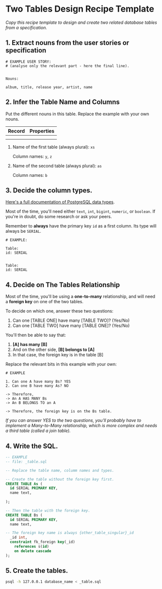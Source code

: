 # Two Tables Design Recipe Template

_Copy this recipe template to design and create two related database tables from a specification._

## 1. Extract nouns from the user stories or specification

```
# EXAMPLE USER STORY:
# (analyse only the relevant part - here the final line).


```

```
Nouns:

album, title, release year, artist, name
```

## 2. Infer the Table Name and Columns

Put the different nouns in this table. Replace the example with your own nouns.

| Record                | Properties          |
| --------------------- | ------------------  |
|                       | 
|                       | 

1. Name of the first table (always plural): `xs` 

    Column names: `y`, `z`

2. Name of the second table (always plural): `as` 

    Column names: `b`

## 3. Decide the column types.

[Here's a full documentation of PostgreSQL data types](https://www.postgresql.org/docs/current/datatype.html).

Most of the time, you'll need either `text`, `int`, `bigint`, `numeric`, or `boolean`. If you're in doubt, do some research or ask your peers.

Remember to **always** have the primary key `id` as a first column. Its type will always be `SERIAL`.

```
# EXAMPLE:

Table:
id: SERIAL


Table: 
id: SERIAL

```

## 4. Decide on The Tables Relationship

Most of the time, you'll be using a **one-to-many** relationship, and will need a **foreign key** on one of the two tables.

To decide on which one, answer these two questions:

1. Can one [TABLE ONE] have many [TABLE TWO]? (Yes/No)
2. Can one [TABLE TWO] have many [TABLE ONE]? (Yes/No)

You'll then be able to say that:

1. **[A] has many [B]**
2. And on the other side, **[B] belongs to [A]**
3. In that case, the foreign key is in the table [B]

Replace the relevant bits in this example with your own:

```
# EXAMPLE

1. Can one A have many Bs? YES
2. Can one B have many As? NO

-> Therefore,
-> An A HAS MANY Bs
-> An B BELONGS TO an A

-> Therefore, the foreign key is on the Bs table.
```

*If you can answer YES to the two questions, you'll probably have to implement a Many-to-Many relationship, which is more complex and needs a third table (called a join table).*

## 4. Write the SQL.

```sql
-- EXAMPLE
-- file: _table.sql

-- Replace the table name, columm names and types.

-- Create the table without the foreign key first.
CREATE TABLE As (
  id SERIAL PRIMARY KEY,
  name text,
  
);

-- Then the table with the foreign key.
CREATE TABLE Bs (
  id SERIAL PRIMARY KEY,
  name text, 

-- The foreign key name is always {other_table_singular}_id
  _id int,
  constraint fk_foreign key(_id)
    references s(id)
    on delete cascade
);

```

## 5. Create the tables.

```bash
psql -h 127.0.0.1 database_name < _table.sql
```